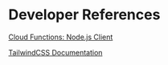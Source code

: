 # Developer References

[Cloud Functions: Node.js Client](https://googleapis.dev/nodejs/nodejs-functions/latest/index.html)

[TailwindCSS Documentation](https://tailwindcss.com/docs)
